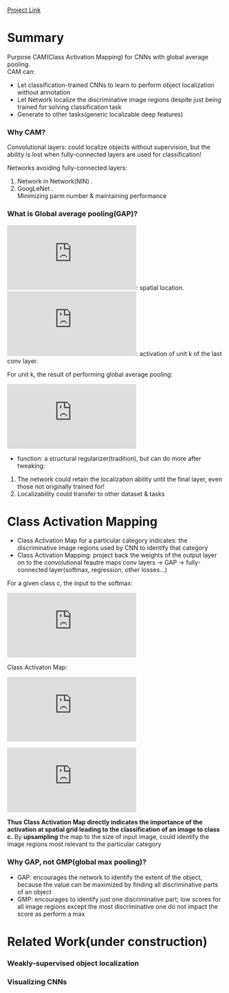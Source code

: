 
[Project Link](http://cnnlocalization.csail.mit.edu/)

# Summary
Purpose CAM(Class Activation Mapping) for CNNs with global average pooling.  
CAM can:
* Let classification-trained CNNs to learn to perform object localization without annotation
* Let Network localize the discriminative image regions despite just being trained for solving classification task
* Generate to other tasks(generic localizable deep features)
	
### Why CAM?
Convolutional layers: could localize objects without supervision, but the ability is lost when fully-connected layers are used for classification!

Networks avoiding fully-connected layers:  
1. Network in Network(NIN) . 
2. GoogLeNet .  
Minimizing parm number & maintaining performance  

### What is Global average pooling(GAP)?
![](https://latex.codecogs.com/gif.latex?%28x%2C%20y%29): spatial location.     
![](https://latex.codecogs.com/gif.latex?f_k): activation of unit k of the last conv layer.  

For unit k, the result of performing global average pooling:

![](https://latex.codecogs.com/gif.latex?F%5E%7Bk%7D%20%3D%20%5Csum%20_x_y%20f_k%28x%2C%20y%29)
* function: a structural regularizer(tradition), but can do more after tweaking: 
1. The network could retain the localization ability until the final layer, even those not originally trained for!
2. Localizability could transfer to other dataset & tasks

# Class Activation Mapping
* Class Activation Map for a particular category indicates: the discriminative image regions used by CNN to identify that category
* Class Activation Mapping: project back the weights of the output layer on to the convolutional feautre maps
conv layers -> GAP -> fully-connected layer(softmax, regression, other losses...)

For a given class c, the input to the softmax:

![](https://latex.codecogs.com/gif.latex?S_c%20%3D%20%5Csum%20_k%20%5Comega%20_k%5EcF_k%20%3D%20%5Csum%20_%7Bx%2Cy%7D%20%5Csum%20_k%20%5Comega%20_k%5Ecf_k%20%28x%2C%20y%29)

Class Activaton Map: 

![](https://latex.codecogs.com/gif.latex?M_c%28x%2C%20y%29%20%3D%20%5Csum%20_k%20%5Comega%20_k%5Ecf_k%20%28x%2C%20y%29)

![](https://latex.codecogs.com/gif.latex?S_c%20%3D%20%5Csum%20_%7Bx%2C%20y%7D%20M_c%20%28x%2C%20y%29)

**Thus Class Activation Map directly indicates the importance of the activation at spatial grid leading to the classification of an image to class c.**
By **upsampling** the map to the size of input image, could identify the image regions most relevant to the particular category  

### Why GAP, not GMP(global max pooling)?
* GAP: encourages the network to identify the extent of the object, because the value can be maximized by finding all discriminative parts of an object
* GMP: encourages to identify just one discriminative part; low scores for all image regions except the most discriminative one do not impact the score as perform a max

# Related Work(under construction)
### Weakly-supervised object localization
### Visualizing CNNs
